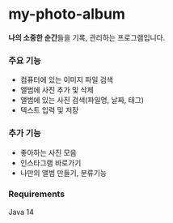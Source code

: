 # my-photo-album
**나의 소중한 순간**들을 기록, 관리하는 프로그램입니다.

### 주요 기능
- 컴퓨터에 있는 이미지 파일 검색
- 앨범에 사진 추가 및 삭제
- 앨범에 있는 사진 검색(파일명, 날짜, 태그)
- 텍스트 입력 및 저장

### 추가 기능
- 좋아하는 사진 모음
- 인스타그램 바로가기
- 나만의 앨범 만들기, 분류기능

### Requirements
Java 14
